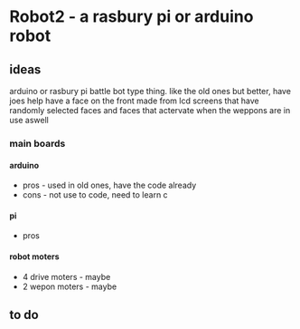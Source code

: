 # Robot2 - a rasbury pi or arduino robot

## ideas 
arduino or rasbury pi battle bot type thing. like the old ones but better, have joes help 
have a face on the front made from lcd screens that have randomly selected faces and faces that actervate when the weppons are in use aswell 

### main boards
#### arduino
- pros - used in old ones, have the code already
- cons - not use to code, need to learn c
#### pi 
- pros 

#### robot moters 
- 4 drive moters - maybe
- 2 wepon moters - maybe

## to do 

